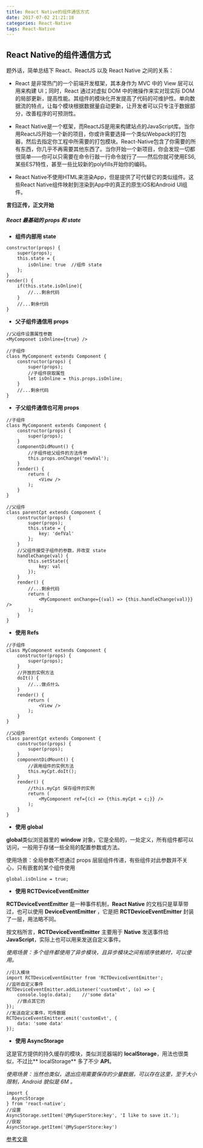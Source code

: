 ```yaml
---
title: React Native的组件通信方式
date: 2017-07-02 21:21:18
categories: React-Native
tags: React-Native
---
```


## React Native的组件通信方式

题外话，简单总结下 React、ReactJS 以及 React Native 之间的关系：

- React 是非常热门的一个前端开发框架，其本身作为 MVC 中的 View 层可以用来构建 UI；同时，React 通过对虚拟 DOM 中的微操作来实对现实际 DOM 的局部更新，提高性能。其组件的模块化开发提高了代码的可维护性。单向数据流的特点，让每个模块根据数据量自动更新，让开发者可以只专注于数据部分，改善程序的可预测性。

- React Native是一个框架，而ReactJS是用来构建站点的JavaScript库。当你用ReactJS开始一个新的项目，你或许需要选择一个类似Webpack的打包器，然后去指定你工程中所需要的打包模块。React-Native包含了你需要的所有东西，你几乎不再需要其他东西了。当你开始一个新项目，你会发现一切都很简单——你可以只需要在命令行敲一行命令就行了——然后你就可使用ES6, 某些ES7特性，甚至一些比较新的polyfills开始你的编码。

- React Native不使用HTML来渲染App，但是提供了可代替它的类似组件。这些React Native组件映射到渲染到App中的真正的原生iOS和Android UI组件。

**言归正传，正文开始**

<!--more-->

##### React 最基础的 props 和 state

- **组件内部用 state**
```
constructor(props) {
    super(props);
    this.state = {
        isOnline: true	//组件 state
    };
}
render() {
    if(this.state.isOnline){
        //...剩余代码
    }
    //...剩余代码
}
```

- **父子组件通信用 props**
```
//父组件设置属性参数
<MyComponet isOnline={true} />

//子组件
class MyComponent extends Component {
    constructor(props) {
        super(props);
        //子组件获取属性
        let isOnline = this.props.isOnline;
    }
    //...剩余代码
}
```

- **子父组件通信也可用 props**
```
//子组件
class MyComponent extends Component {
    constructor(props) {
        super(props);
    }
    componentDidMount() {
        //子组件给父组件的方法传参
        this.props.onChange('newVal');
    }
    render() {
        return (
            <View />
        );
    }
}
```

```
//父组件
class parentCpt extends Component {
    constructor(props) {
        super(props);
        this.state = {
            key: 'defVal'
        };
    }
    //父组件接受子组件的参数，并改变 state
    handleChange(val) {
        this.setState({
            key: val
        });
    }
    render() {
        //...剩余代码
        return (
            <MyComponent onChange={(val) => {this.handleChange(val)}} />
        );
    }
}
```

- **使用 Refs**
```
//子组件
class MyComponent extends Component {
    constructor(props) {
        super(props);
    }
    //开放的实例方法
    doIt() {
        //...做点什么
    }
    render() {
        return (
            <View />
        );
    }
}
```

```
//父组件
class parentCpt extends Component {
    constructor(props) {
        super(props);
    }
    componentDidMount() {
        //调用组件的实例方法
        this.myCpt.doIt();
    }
    render() {
        //this.myCpt 保存组件的实例
        return (
            <MyComponent ref={(c) => {this.myCpt = c;}} />
        );
    }
}
```

- **使用 global**

**global**类似浏览器里的 **window** 对象，它是全局的，一处定义，所有组件都可以访问，一般用于存储一些全局的配置参数或方法。

使用场景：全局参数不想通过 props 层层组件传递，有些组件对此参数并不关心，只有嵌套的某个组件使用

```
global.isOnline = true;
```

- **使用 RCTDeviceEventEmitter**

**RCTDeviceEventEmitter** 是一种事件机制，**React Native** 的文档只是草草带过，也可以使用 **DeviceEventEmitter** ，它是把 **RCTDeviceEventEmitter** 封装了一层，用法略不同。

按文档所言，**RCTDeviceEventEmitter** 主要用于 **Native** 发送事件给 **JavaScript**，实际上也可以用来发送自定义事件。

*使用场景：多个组件都使用了异步模块，且异步模块之间有顺序依赖时，可以使用。*

```
//引入模块
import RCTDeviceEventEmitter from 'RCTDeviceEventEmitter';
//监听自定义事件
RCTDeviceEventEmitter.addListener('customEvt', (o) => {
    console.log(o.data);    //'some data'
    //做点其它的
});
//发送自定义事件，可传数据
RCTDeviceEventEmitter.emit('customEvt', {
    data: 'some data'
});
```

- **使用 AsyncStorage**

这是官方提供的持久缓存的模块，类似浏览器端的 **localStorage**，用法也很类似，不过比** localStorage** 多了不少 **API**。

*使用场景：当然也类似，退出应用需要保存的少量数据，可以存在这里，至于大小限制，Android 貌似是 6M 。*

```
import {
  AsyncStorage
} from 'react-native';
//设置
AsyncStorage.setItem('@MySuperStore:key', 'I like to save it.');
//获取
AsyncStorage.getItem('@MySuperStore:key')
```

[参考文章](https://jinlong.github.io/2016/12/16/react-native-component-communication/)